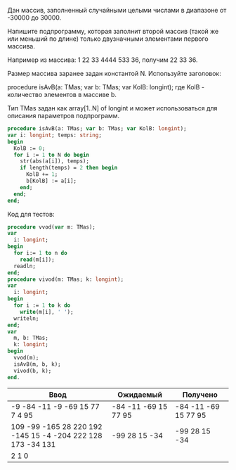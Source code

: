 Дан массив, заполненный случайными целыми числами в диапазоне от -30000 до 30000.

Напишите подпрограмму, которая заполнит второй массив (такой же или меньший по длине) только двузначными элементами
первого массива.

Например из массива: 1 22 33 4444 533 36, получим 22 33 36.

Размер массива заранее задан константой N. Используйте заголовок:

procedure isAvB(a: TMas; var b: TMas; var KolB: longint);
где KolB - количество элементов в массиве b.

Тип ТMas задан как array[1..N] of longint и может использоваться для описания параметров подпрограмм.

```pascal
procedure isAvB(a: TMas; var b: TMas; var KolB: longint);
var i: longint; temps: string;
begin
  KolB := 0;
  for i := 1 to N do begin
    str(abs(a[i]), temps);
    if length(temps) = 2 then begin
      KolB += 1;
      b[KolB] := a[i];
    end;
  end;
end;
```

Код для тестов:

```pascal
procedure vvod(var m: TMas);
var
  i: longint;
begin
  for i:= 1 to n do
    read(m[i]);
  readln;
end;
procedure vivod(m: TMas; k: longint);
var
  i: longint;
begin
  for i := 1 to k do
    write(m[i], ' ');
  writeln;
end;
var
  m, b: TMas;
  k: longint;
begin
  vvod(m);
  isAvB(m, b, k);
  vivod(b, k);
end.
```

| Ввод                                                        | Ожидаемый            | Получено             |
|-------------------------------------------------------------|----------------------|----------------------|
| -9 -84 -11 -9 -69 15 77 7 4 95                              | -84 -11 -69 15 77 95 | -84 -11 -69 15 77 95 |
| 109 -99 -165 28 220 192 -145 15 -4 -204 222 128 173 -34 131 | -99 28 15 -34        | -99 28 15 -34        |
| 2 1 0                                                       |                      |                      |
